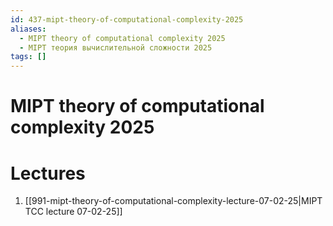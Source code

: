 ```yaml
---
id: 437-mipt-theory-of-computational-complexity-2025
aliases:
  - MIPT theory of computational complexity 2025
  - MIPT теория вычислительной сложности 2025
tags: []
---
```


# MIPT theory of computational complexity 2025
# Lectures
1. [[991-mipt-theory-of-computational-complexity-lecture-07-02-25|MIPT TCC lecture 07-02-25]]
